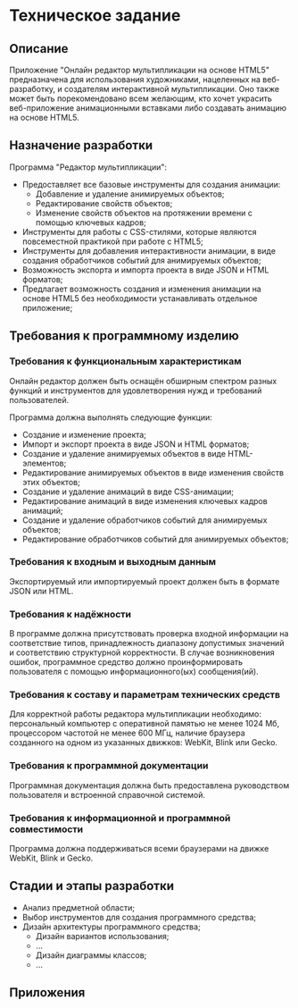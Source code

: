 # Техническое задание

## Описание

Приложение "Онлайн редактор мультипликации на основе HTML5" предназначена для использования художниками, нацеленных на веб-разработку, и создателям интерактивной мультипликации. Оно также может быть порекомендовано всем желающим, кто хочет украсить веб-приложение анимационными вставками либо создавать анимацию на основе HTML5.

## Назначение разработки

Программа "Редактор мультипликации":

- Предоставляет все базовые инструменты для создания анимации:
  - Добавление и удаление анимируемых объектов;
  - Редактирование свойств объектов;
  - Изменение свойств объектов на протяжении времени с помощью ключевых кадров;
- Инструменты для работы с CSS-стилями, которые являются повсеместной практикой при работе с HTML5;
- Инструменты для добавления интерактивности анимации, в виде создания обработчиков событий для анимируемых объектов;
- Возможность экспорта и импорта проекта в виде JSON и HTML форматов;
- Предлагает возможность создания и изменения анимации на основе HTML5 без необходимости устанавливать отдельное приложение;

<!-- Требования к программному средству/разработке? -->

## Требования к программному изделию

<!-- Возможный функционал для коммерциализации:
 1) Возможность хранить проекты на удалённом сервере
 2) Магазин асетов/материалов (Изображения, готовые стили и скрипты, готовые макеты/шаблоны проекта) -->

### Требования к функциональным характеристикам

<!-- При работе с программой предусматривается две категории пользователей: гость и зарегистрированный пользователь -->

Онлайн редактор должен быть оснащён обширным спектром разных функций и инструментов для удовлетворения нужд и требований пользователей.

Программа должна выполнять следующие функции:

- Создание и изменение проекта;
- Импорт и экспорт проекта в виде JSON и HTML форматов;
- Создание и удаление анимируемых объектов в виде HTML-элементов;
- Редактирование анимируемых объектов в виде изменения свойств этих объектов;
- Создание и удаление анимаций в виде CSS-анимации;
- Редактирование анимаций в виде изменения ключевых кадров анимаций;
- Создание и удаление обработчиков событий для анимируемых объектов;
- Редактирование обработчиков событий для анимируемых объектов;

### Требования к входным и выходным данным

Экспортируемый или импортируемый проект должен быть в формате JSON или HTML.

### Требования к надёжности

В программе должна присутствовать проверка входной информации на соответствие типов, принадлежность диапазону допустимых значений и соответствию структурной корректности. В случае возникновения ошибок, программное средство должно проинформировать пользователя с помощью информационного(ых) сообщения(ий).

### Требования к составу и параметрам технических средств

<!-- TODO: скорректировать технические хар-ки -->

Для корректной работы редактора мультипликации необходимо: персональный компьютер с оперативной памятью не менее 1024 Мб, процессором частотой не менее 600 МГц, наличие браузера созданного на одном из указанных движков: WebKit, Blink или Gecko.

### Требования к программной документации

Программная документация должна быть предоставлена руководством пользователя и встроенной справочной системой.

### Требования к информационной и программной совместимости

Программа должна поддерживаться всеми браузерами на движке WebKit, Blink и Gecko.

## Стадии и этапы разработки

- Анализ предметной области;
- Выбор инструментов для создания программного средства;
- Дизайн архитектуры программного средства;
  - Дизайн вариантов использования;
  - ...
  - Дизайн диаграммы классов;
  - ...

## Приложения

